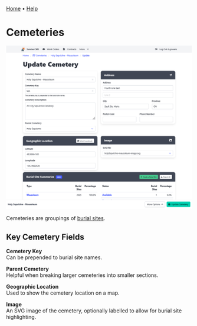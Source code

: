 [Home](https://cityssm.github.io/sunrise-cms/)
•
[Help](https://cityssm.github.io/sunrise-cms/docs/)

# Cemeteries

![Update Cemetery View](./images/cemetery-update.png)

Cemeteries are groupings of [burial sites](./burialSites.md).

## Key Cemetery Fields

**Cemetery Key**<br />
Can be prepended to burial site names.

**Parent Cemetery**<br />
Helpful when breaking larger cemeteries into smaller sections.

**Geographic Location**<br />
Used to show the cemetery location on a map.

**Image**<br />
An SVG image of the cemetery, optionally labelled to allow for burial site highlighting.
